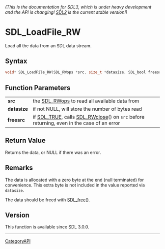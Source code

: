 ###### (This is the documentation for SDL3, which is under heavy development and the API is changing! [SDL2](https://wiki.libsdl.org/SDL2/) is the current stable version!)
# SDL_LoadFile_RW

Load all the data from an SDL data stream.

## Syntax

```c
void* SDL_LoadFile_RW(SDL_RWops *src, size_t *datasize, SDL_bool freesrc);

```

## Function Parameters

|                  |                                                                                                                     |
| ---------------- | ------------------------------------------------------------------------------------------------------------------- |
| **src**          | the [SDL_RWops](SDL_RWops) to read all available data from                                                          |
| **datasize**     | if not NULL, will store the number of bytes read                                                                    |
| **freesrc**      | if [SDL_TRUE](SDL_TRUE), calls [SDL_RWclose](SDL_RWclose)() on `src` before returning, even in the case of an error |

## Return Value

Returns the data, or NULL if there was an error.

## Remarks

The data is allocated with a zero byte at the end (null terminated) for
convenience. This extra byte is not included in the value reported via
`datasize`.

The data should be freed with [SDL_free](SDL_free)().

## Version

This function is available since SDL 3.0.0.

----
[CategoryAPI](CategoryAPI)

